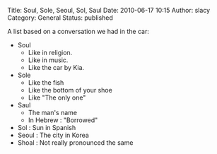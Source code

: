 Title: Soul, Sole, Seoul, Sol, Saul
Date: 2010-06-17 10:15
Author: slacy
Category: General
Status: published

A list based on a conversation we had in the car:

-   Soul
    -   Like in religion.
    -   Like in music.
    -   Like the car by Kia.
-   Sole
    -   Like the fish
    -   Like the bottom of your shoe
    -   Like "The only one"
-   Saul
    -   The man's name
    -   In Hebrew : "Borrowed"
-   Sol : Sun in Spanish
-   Seoul : The city in Korea
-   Shoal : Not really pronounced the same

